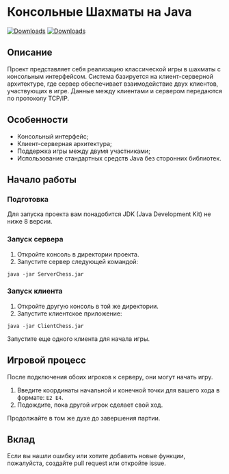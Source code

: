 <div class="relative flex w-[calc(100%-50px)] flex-col gap-1 md:gap-3 lg:w-[calc(100%-115px)]"><div class="flex flex-grow flex-col gap-3"><div class="min-h-[20px] flex flex-col items-start gap-3 overflow-x-auto whitespace-pre-wrap break-words"><div class="markdown prose w-full break-words dark:prose-invert light"><h1>Консольные Шахматы на Java</h1>

[![Downloads](https://img.shields.io/badge/Server-download-red)](common/Server.jar)
[![Downloads](https://img.shields.io/badge/Client-download-blue)](https://github.com/porunit/ConsoleChess/releases/download/untagged-231b7112f1e85b2f8de3/Client.jar)
  
  <h2>Описание</h2><p>Проект представляет себя реализацию классической игры в шахматы с консольным интерфейсом. Система базируется на клиент-серверной архитектуре, где сервер обеспечивает взаимодействие двух клиентов, участвующих в игре. Данные между клиентами и сервером передаются по протоколу TCP/IP.</p><h2>Особенности</h2><ul><li>Консольный интерфейс;</li><li>Клиент-серверная архитектура;</li><li>Поддержка игры между двумя участниками;</li><li>Использование стандартных средств Java без сторонних библиотек.</li></ul><h2>Начало работы</h2><h3>Подготовка</h3><p>Для запуска проекта вам понадобится JDK (Java Development Kit) не ниже 8 версии.</p><h3>Запуск сервера</h3><ol><li>Откройте консоль в директории проекта.</li><li>Запустите сервер следующей командой:</li></ol><pre><div class="p-4 overflow-y-auto"><code class="!whitespace-pre hljs">java -jar ServerChess.jar
</code></div></div></pre><h3>Запуск клиента</h3><ol><li>Откройте другую консоль в той же директории.</li><li>Запустите клиентское приложение:</li></ol><pre><div class="p-4 overflow-y-auto"><code class="!whitespace-pre hljs">java -jar ClientChess.jar
</code></div></div></pre><p>Запустите еще одного клиента для начала игры.</p><h2>Игровой процесс</h2><p>После подключения обоих игроков к серверу, они могут начать игру.</p><ol><li>Введите координаты начальной и конечной точки для вашего хода в формате: <code>E2 E4</code>.</li><li>Подождите, пока другой игрок сделает свой ход.</li></ol><p>Продолжайте в том же духе до завершения партии.</p><h2>Вклад</h2><p>Если вы нашли ошибку или хотите добавить новые функции, пожалуйста, создайте pull request или откройте issue.</p>
